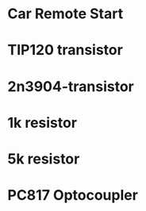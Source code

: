 # Car Remote Start
# TIP120 transistor
# 2n3904-transistor
# 1k resistor
# 5k resistor
# PC817 Optocoupler 
